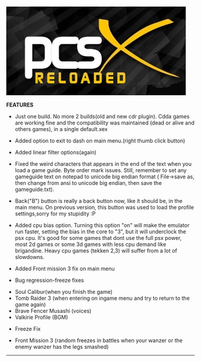 ![alt text][logo]

[logo]: Docs/logo.jpg

<b>FEATURES</b>

- Just one build. No more 2 builds(old and new cdr plugin). Cdda
  games are working fine and the compatibility was maintained (dead or
  alive and others games), in a single default.xex

- Added option to exit to dash on main menu.(right thumb click button)

- Added linear filter options(again)

- Fixed the weird characters that appears in the end of the text when you load a game guide. Byte order mark issues. Still, remember to
  set any gameguide text on notepad to unicode big endian format ( File->save as, then change from ansi to unicode big endian, then save the gameguide.txt).

- Back("B") button is really a back button now, like it should be, in the main menu. On previous version, this button was used to load the
  profile settings,sorry for my stupidity :P

- Added cpu bias option. Turning this option "on" will make the emulator run faster,
  setting the bias in the core to "3", but it
  will underclock the psx cpu. It's good for some
  games that dont use the full psx power, most 2d games or some
  3d games with less cpu demand like brigandine. Heavy cpu games (tekken 2,3) will suffer from a lot of slowdowns.

- Added Front mission 3 fix on main menu


* Bug regression-freeze fixes

- Soul Calibur(when you finish the game)
- Tomb Raider 3 (when entering on ingame menu and try to return to the game again)
- Brave Fencer Musashi (voices)
- Valkirie Profile (BGM)


* Freeze Fix

- Front Mission 3 (random freezes in battles when your wanzer or the enemy wanzer has the legs smashed)

-------------------------------------------------------------------------------------------------------------------------------------------- 
